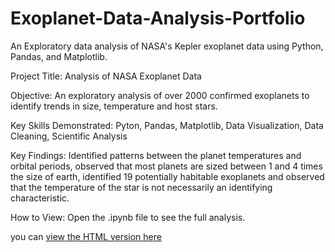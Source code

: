 # Exoplanet-Data-Analysis-Portfolio
An Exploratory data analysis of NASA's Kepler exoplanet data using Python, Pandas, and Matplotlib.

Project Title: Analysis of NASA Exoplanet Data

Objective: An exploratory analysis of over 2000 confirmed exoplanets to identify trends in size, temperature and host stars.

Key Skills Demonstrated: Pyton, Pandas, Matplotlib, Data Visualization, Data Cleaning, Scientific Analysis

Key Findings: Identified patterns between the planet temperatures and orbital periods, observed that most planets are sized between 1 and 4 times the size of earth, identified 19 potentially habitable exoplanets and observed that the temperature of the star is not necessarily an identifying characteristic.

How to View: Open the .ipynb file to see the full analysis.

you can [view the HTML version here](Exoplanet%20analysis.html)
